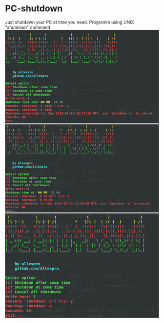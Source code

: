 # PC-shutdown
Just shutdown your PC at time you need.
Programm using UNIX "shutdown" command
![img](https://github.com/Allespro/PC-shutdown/blob/master/img.png)
![img](https://github.com/Allespro/PC-shutdown/blob/master/img2.png)
![img](https://github.com/Allespro/PC-shutdown/blob/master/img1.png)
